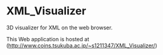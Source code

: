 XML_Visualizer
==============

3D visualizer for XML on the web browser.

This Web application is hosted at (http://www.coins.tsukuba.ac.jp/~s1211347/XML_Visualizer/)
